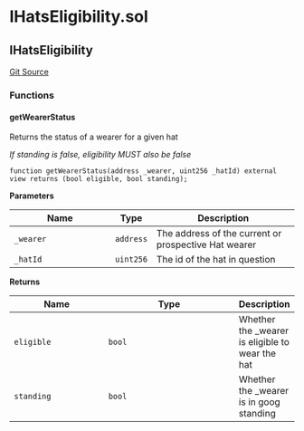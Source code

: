 # IHatsEligibility.sol

## IHatsEligibility

[Git Source](https://github.com/Hats-Protocol/hats-protocol/blob/b43ad0d1dbe4a4190febc036ee8a2849e3f221b4/src/Interfaces/IHatsEligibility.sol)

### Functions

#### getWearerStatus

Returns the status of a wearer for a given hat

_If standing is false, eligibility MUST also be false_

```solidity
function getWearerStatus(address _wearer, uint256 _hatId) external view returns (bool eligible, bool standing);
```

**Parameters**

<table><thead><tr><th width="162.66666666666666">Name</th><th>Type</th><th>Description</th></tr></thead><tbody><tr><td><code>_wearer</code></td><td><code>address</code></td><td>The address of the current or prospective Hat wearer</td></tr><tr><td><code>_hatId</code></td><td><code>uint256</code></td><td>The id of the hat in question</td></tr></tbody></table>

**Returns**

<table><thead><tr><th width="166.66666666666666">Name</th><th width="247">Type</th><th>Description</th></tr></thead><tbody><tr><td><code>eligible</code></td><td><code>bool</code></td><td>Whether the _wearer is eligible to wear the hat</td></tr><tr><td><code>standing</code></td><td><code>bool</code></td><td>Whether the _wearer is in goog standing</td></tr></tbody></table>
